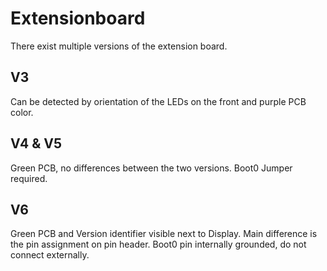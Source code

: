 Extensionboard
==============

There exist multiple versions of the extension board.

V3
--

Can be detected by orientation of the LEDs on the front and purple PCB color.

V4 & V5
-------

Green PCB, no differences between the two versions. Boot0 Jumper required.

V6
--

Green PCB and Version identifier visible next to Display. Main difference is the pin assignment on pin header. Boot0 pin internally grounded, do not connect externally.
